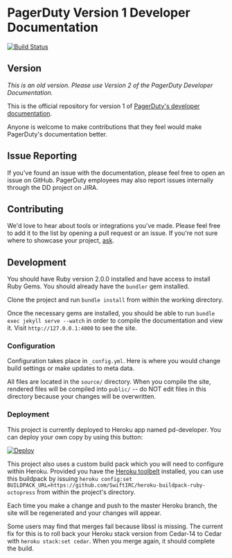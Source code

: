 # PagerDuty Version 1 Developer Documentation

[![Build Status](https://travis-ci.org/PagerDuty/devdocs.png)](https://travis-ci.org/PagerDuty/devdocs)

## Version

*This is an old version.  Please use Version 2 of the PagerDuty Developer Documentation.*

This is the official repository for version 1 of [PagerDuty's developer documentation](https://v1.developer.pagerduty.com/).

Anyone is welcome to make contributions that they feel would make PagerDuty's documentation better.

## Issue Reporting

If you've found an issue with the documentation, please feel free to open an issue on GitHub. PagerDuty employees may also report issues internally through the DD project on JIRA.

## Contributing

We'd love to hear about tools or integrations you've made. Please feel free to add it to the list by opening a pull request or an issue. If you're not sure where to showcase your project, [ask](mailto:developers@pagerduty.com).

## Development

You should have Ruby version 2.0.0 installed and have access to install Ruby Gems. You should already have the `bundler` gem installed.

Clone the project and run `bundle install` from within the working directory.

Once the necessary gems are installed, you should be able to run `bundle exec jekyll serve --watch` in order to compile the documentation and view it. Visit `http://127.0.0.1:4000` to see the site.

### Configuration

Configuration takes place in `_config.yml`. Here is where you would change build settings or make updates to meta data.

All files are located in the `source/` directory. When you compile the site, rendered files will be compiled into `public/` -- do NOT edit files in this directory because your changes will be overwritten.

### Deployment

This project is currently deployed to Heroku app named pd-developer. You can deploy your own copy by using this button: 

[![Deploy](https://www.herokucdn.com/deploy/button.png)](https://heroku.com/deploy?template=https://github.com/PagerDuty/devdocs)

This project also uses a custom build pack which you will need to configure within Heroku. Provided you have the [Heroku toolbelt](https://toolbelt.heroku.com/) installed, you can use this buildpack by issuing `heroku config:set BUILDPACK_URL=https://github.com/SwiftIRC/heroku-buildpack-ruby-octopress` from within the project's directory.

Each time you make a change and push to the master Heroku branch, the site will be regenerated and your changes will appear.

Some users may find that merges fail because libssl is missing. The current fix for this is to roll back your Heroku stack version from Cedar-14 to Cedar with `heroku stack:set cedar`. When you merge again, it should complete the build.

